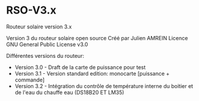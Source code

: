 # RSO-V3.x
Routeur solaire version 3.x

Version 3 du routeur solaire open source
Créé par Julien AMREIN
Licence GNU  General Public License v3.0

Différentes versions du routeur:
  - Version 3.0 - Draft de la carte de puissance pour test
  - Version 3.1 - Version standard edition: monocarte [puissance + commande]
  - Version 3.2 - Intégration du contrôle de température interne du boitier et de l'eau du chauffe eau (DS18B20 ET LM35)
